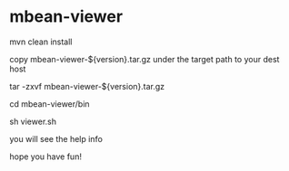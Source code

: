 # mbean-viewer

mvn clean install

copy mbean-viewer-${version}.tar.gz under the target path to your dest host

tar -zxvf mbean-viewer-${version}.tar.gz

cd mbean-viewer/bin

sh viewer.sh  

you will see the help info

hope you have fun!
